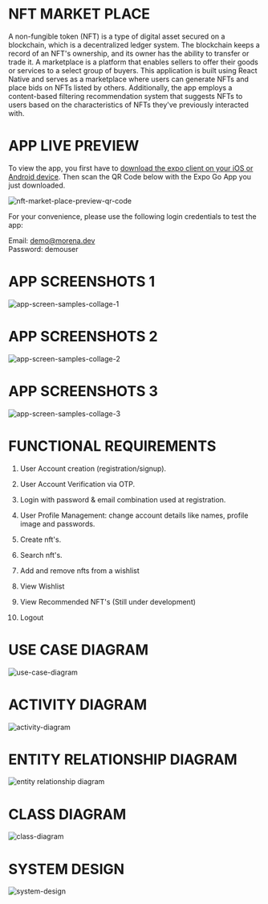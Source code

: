 # NFT MARKET PLACE

A non-fungible token (NFT) is a type of digital asset secured on a blockchain, which is a decentralized ledger system. The blockchain keeps a record of an NFT's ownership, and its owner has the ability to transfer or trade it. A marketplace is a platform that enables sellers to offer their goods or services to a select group of buyers. This application is built using React Native and serves as a marketplace where users can generate NFTs and place bids on NFTs listed by others. Additionally, the app employs a content-based filtering recommendation system that suggests NFTs to users based on the characteristics of NFTs they've previously interacted with.

# APP LIVE PREVIEW

To view the app, you first have to [download the expo client on your iOS or Android device](https://expo.dev/tools#client). Then scan the QR Code below with the Expo Go App you just downloaded.

![nft-market-place-preview-qr-code](https://user-images.githubusercontent.com/20603329/184293013-43e1258e-f523-4947-8270-f601237619c6.svg)

For your convenience, please use the following login credentials to test the app: </br>

Email: demo@morena.dev </br>
Password: demouser


# APP SCREENSHOTS 1
![app-screen-samples-collage-1](https://user-images.githubusercontent.com/20603329/181029252-8395cff3-0498-4bcf-9bbe-4406d4ea1981.png)

# APP SCREENSHOTS 2
![app-screen-samples-collage-2](https://user-images.githubusercontent.com/20603329/181029335-f715831b-e8b7-432a-a04f-618e1afa724d.png)

# APP SCREENSHOTS 3
![app-screen-samples-collage-3](https://user-images.githubusercontent.com/20603329/181029422-09fab029-8ec3-4649-9d1f-0d6a3882a00b.png)


# FUNCTIONAL REQUIREMENTS

1) User Account creation (registration/signup).

2) User Account Verification via OTP.

3) Login with password & email combination used at registration.

4) User Profile Management: change account details like names, profile image and passwords.

5) Create nft's.

6) Search nft's.

7) Add and remove nfts from a wishlist

8) View Wishlist

9) View Recommended NFT's (Still under development)

10) Logout
 


# USE CASE DIAGRAM
![use-case-diagram](https://github.com/anothermorena/nft-marketplace/assets/20603329/f73fd2cc-dbeb-4c6d-8cb6-f1507ca3790d)



# ACTIVITY DIAGRAM
![activity-diagram](https://github.com/anothermorena/nft-marketplace/assets/20603329/e5968688-e617-48ba-834b-0ad6b1ef9837)


# ENTITY RELATIONSHIP DIAGRAM
![entity relationship diagram](https://user-images.githubusercontent.com/20603329/173888289-355d83a4-edb0-4053-ba70-98cd94f9f19d.png)


# CLASS DIAGRAM
![class-diagram](https://user-images.githubusercontent.com/20603329/173888317-28495e82-e943-46e3-b7ea-f728460089e7.png)

# SYSTEM DESIGN
![system-design](https://github.com/anothermorena/nft-marketplace/assets/20603329/76161f03-cfc2-4d1f-b215-f493737dc1e6)

